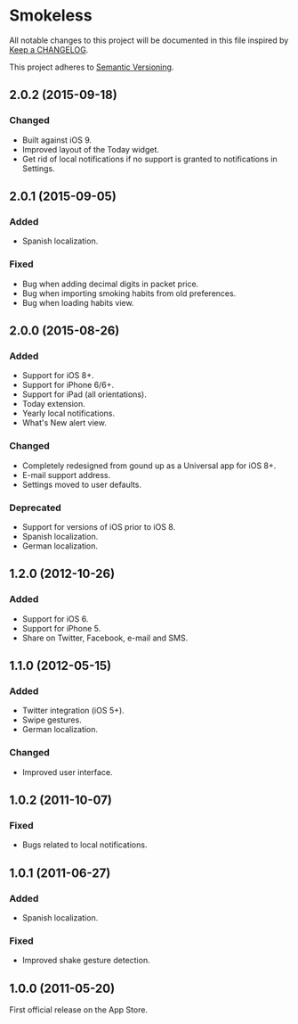 # Smokeless

All notable changes to this project will be documented in this file inspired by [Keep a CHANGELOG](http://keepachangelog.com).

This project adheres to [Semantic Versioning](http://semver.org/).


## 2.0.2 (2015-09-18)

### Changed
- Built against iOS 9.
- Improved layout of the Today widget.
- Get rid of local notifications if no support is granted to notifications in Settings.


## 2.0.1 (2015-09-05)

### Added
- Spanish localization.

### Fixed
- Bug when adding decimal digits in packet price.
- Bug when importing smoking habits from old preferences.
- Bug when loading habits view.


## 2.0.0 (2015-08-26)

### Added
- Support for iOS 8+.
- Support for iPhone 6/6+.
- Support for iPad (all orientations).
- Today extension.
- Yearly local notifications.
- What's New alert view.

### Changed
- Completely redesigned from gound up as a Universal app for iOS 8+.
- E-mail support address.
- Settings moved to user defaults.

### Deprecated
- Support for versions of iOS prior to iOS 8.
- Spanish localization.
- German localization.


## 1.2.0 (2012-10-26)

### Added
- Support for iOS 6.
- Support for iPhone 5.
- Share on Twitter, Facebook, e-mail and SMS.


## 1.1.0 (2012-05-15)

### Added
- Twitter integration (iOS 5+).
- Swipe gestures.
- German localization.

### Changed
- Improved user interface.


## 1.0.2 (2011-10-07)

### Fixed
- Bugs related to local notifications.


## 1.0.1 (2011-06-27)

### Added
- Spanish localization.

### Fixed
- Improved shake gesture detection.


## 1.0.0 (2011-05-20)

First official release on the App Store.
